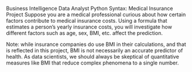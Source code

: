 Business Intelligence Data Analyst
Python Syntax: Medical Insurance Project
Suppose you are a medical professional curious about how certain factors contribute to medical insurance costs. Using a formula that estimates a person’s yearly insurance costs, you will investigate how different factors such as age, sex, BMI, etc. affect the prediction.

Note: while insurance companies do use BMI in their calculations, and that is reflected in this project, BMI is not necessarily an accurate predictor of health. As data scientists, we should always be skeptical of quantitative measures like BMI that reduce complex phenomena to a single number.

